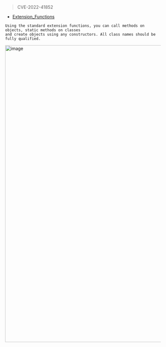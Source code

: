 > CVE-2022-41852
- [Extension_Functions](https://commons.apache.org/proper/ç/users-guide.html#Extension_Functions)

```
Using the standard extension functions, you can call methods on objects, static methods on classes 
and create objects using any constructors. All class names should be fully qualified.
```

<img width="961" alt="image" src="https://user-images.githubusercontent.com/55024146/194763215-9141ff15-febd-43d6-a96e-cc6d362845d5.png">




